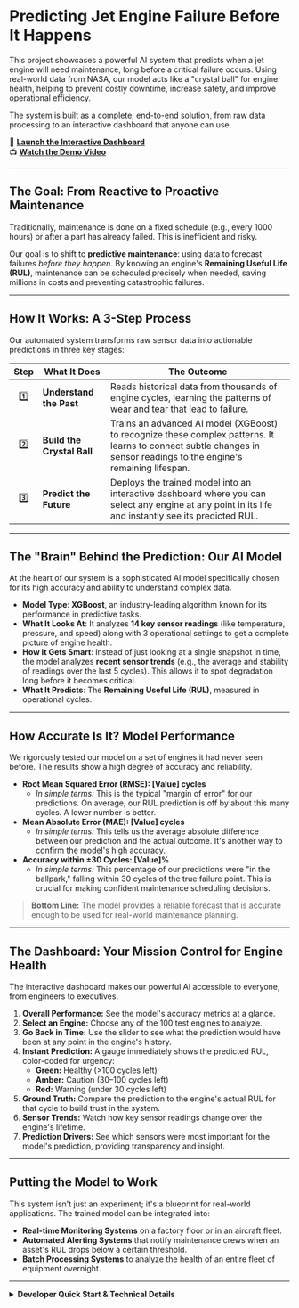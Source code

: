 # Predicting Jet Engine Failure Before It Happens

This project showcases a powerful AI system that predicts when a jet engine will need maintenance, long before a critical failure occurs. Using real-world data from NASA, our model acts like a "crystal ball" for engine health, helping to prevent costly downtime, increase safety, and improve operational efficiency.

The system is built as a complete, end-to-end solution, from raw data processing to an interactive dashboard that anyone can use.

🚀 **[Launch the Interactive Dashboard](https://predictivemaintenance-industry.streamlit.app/)**  
📺 **[Watch the Demo Video](https://youtu.be/j2kfLIAS0PY)**

---

## The Goal: From Reactive to Proactive Maintenance

Traditionally, maintenance is done on a fixed schedule (e.g., every 1000 hours) or after a part has already failed. This is inefficient and risky.

Our goal is to shift to **predictive maintenance**: using data to forecast failures *before they happen*. By knowing an engine's **Remaining Useful Life (RUL)**, maintenance can be scheduled precisely when needed, saving millions in costs and preventing catastrophic failures.

  <!-- You can create a simple visual for this -->

---

## How It Works: A 3-Step Process

Our automated system transforms raw sensor data into actionable predictions in three key stages:

| Step | What It Does | The Outcome |
|:----:|--------------|-------------|
| 1️⃣ | **Understand the Past** | Reads historical data from thousands of engine cycles, learning the patterns of wear and tear that lead to failure. |
| 2️⃣ | **Build the Crystal Ball** | Trains an advanced AI model (XGBoost) to recognize these complex patterns. It learns to connect subtle changes in sensor readings to the engine's remaining lifespan. |
| 3️⃣ | **Predict the Future** | Deploys the trained model into an interactive dashboard where you can select any engine at any point in its life and instantly see its predicted RUL. |

---

## The "Brain" Behind the Prediction: Our AI Model

At the heart of our system is a sophisticated AI model specifically chosen for its high accuracy and ability to understand complex data.

*   **Model Type**: **XGBoost**, an industry-leading algorithm known for its performance in predictive tasks.
*   **What It Looks At**: It analyzes **14 key sensor readings** (like temperature, pressure, and speed) along with 3 operational settings to get a complete picture of engine health.
*   **How It Gets Smart**: Instead of just looking at a single snapshot in time, the model analyzes **recent sensor trends** (e.g., the average and stability of readings over the last 5 cycles). This allows it to spot degradation long before it becomes critical.
*   **What It Predicts**: The **Remaining Useful Life (RUL)**, measured in operational cycles.

---

## How Accurate Is It? Model Performance

We rigorously tested our model on a set of engines it had never seen before. The results show a high degree of accuracy and reliability.

*   **Root Mean Squared Error (RMSE): [Value] cycles**
    *   *In simple terms:* This is the typical "margin of error" for our predictions. On average, our RUL prediction is off by about this many cycles. A lower number is better.
*   **Mean Absolute Error (MAE): [Value] cycles**
    *   *In simple terms:* This tells us the average absolute difference between our prediction and the actual outcome. It's another way to confirm the model's high accuracy.
*   **Accuracy within ±30 Cycles: [Value]%**
    *   *In simple terms:* This percentage of our predictions were "in the ballpark," falling within 30 cycles of the true failure point. This is crucial for making confident maintenance scheduling decisions.

> **Bottom Line:** The model provides a reliable forecast that is accurate enough to be used for real-world maintenance planning.

---

## The Dashboard: Your Mission Control for Engine Health

The interactive dashboard makes our powerful AI accessible to everyone, from engineers to executives.

1.  **Overall Performance:** See the model's accuracy metrics at a glance.
2.  **Select an Engine:** Choose any of the 100 test engines to analyze.
3.  **Go Back in Time:** Use the slider to see what the prediction would have been at any point in the engine's history.
4.  **Instant Prediction:** A gauge immediately shows the predicted RUL, color-coded for urgency:
    *   **Green:** Healthy (>100 cycles left)
    *   **Amber:** Caution (30–100 cycles left)
    *   **Red:** Warning (under 30 cycles left)
5.  **Ground Truth:** Compare the prediction to the engine's actual RUL for that cycle to build trust in the system.
6.  **Sensor Trends:** Watch how key sensor readings change over the engine's lifetime.
7.  **Prediction Drivers:** See which sensors were most important for the model's prediction, providing transparency and insight.

---

## Putting the Model to Work

This system isn't just an experiment; it's a blueprint for real-world applications. The trained model can be integrated into:

*   **Real-time Monitoring Systems** on a factory floor or in an aircraft fleet.
*   **Automated Alerting Systems** that notify maintenance crews when an asset's RUL drops below a certain threshold.
*   **Batch Processing Systems** to analyze the health of an entire fleet of equipment overnight.

---

<details>
<summary><b>Developer Quick Start & Technical Details</b></summary>

### 1. Quick Start Guide

```bash
# 1. (Optional) Create & activate a virtual environment
python -m venv venv
source venv/bin/activate   # On Windows: venv\Scripts\activate

# 2. Install dependencies
pip install -r src/requirements.txt

# 3. Pre-process data & train the model (takes ≈ 1 minute)
python src/preprocess.py
python src/train.py

# 4. Launch the interactive dashboard
streamlit run src/app.py
```
Open the URL printed by Streamlit in your browser to view the dashboard.

### 2. Repository Structure

```
Predictive Maintenance for Industrial Equipment/
├── data/               # Raw & processed data (git-ignored except small samples)
├── models/             # Saved model, scaler & metadata (after training)
├── src/
│   ├── preprocess.py   # Data cleaning & RUL engineering
│   ├── train.py        # Feature engineering & XGBoost training
│   ├── app.py          # Streamlit dashboard
│   └── requirements.txt
└── README.md
```

### 3. Dataset

This project uses the NASA Turbofan Engine Degradation Simulation (CMAPSS) dataset, specifically the **FD001** subset. This subset features a single operating condition and a single fault type, making it ideal for demonstrating the core predictive model. The data is available from the [NASA Prognostics Center of Excellence](https://ti.arc.nasa.gov/tech/dash/groups/pcoe/prognostic-data-repository/).

### 4. Requirements

*   Python 3.9 or higher.
*   All required Python packages are listed with pinned versions in `src/requirements.txt`.
